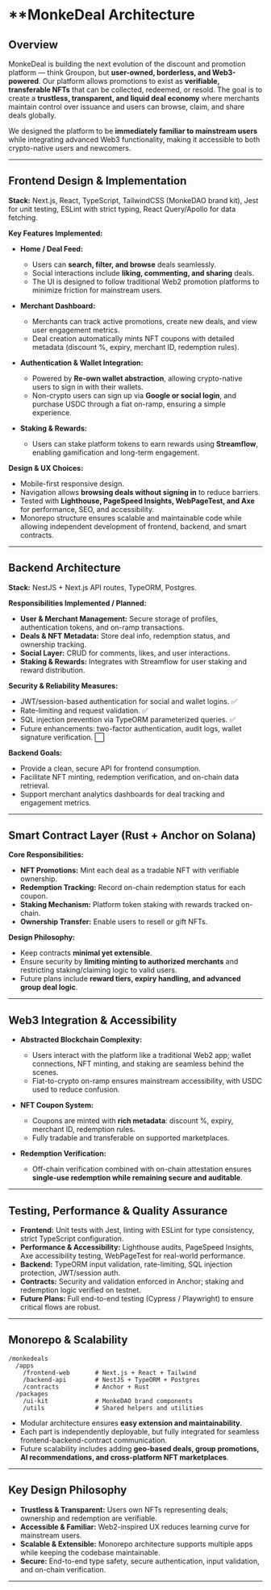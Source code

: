 # \*\*MonkeDeal Architecture

## **Overview**

MonkeDeal is building the next evolution of the discount and promotion platform — think Groupon, but **user-owned, borderless, and Web3-powered**. Our platform allows promotions to exist as **verifiable, transferable NFTs** that can be collected, redeemed, or resold. The goal is to create a **trustless, transparent, and liquid deal economy** where merchants maintain control over issuance and users can browse, claim, and share deals globally.

We designed the platform to be **immediately familiar to mainstream users** while integrating advanced Web3 functionality, making it accessible to both crypto-native users and newcomers.

---

## **Frontend Design & Implementation**

**Stack:** Next.js, React, TypeScript, TailwindCSS (MonkeDAO brand kit), Jest for unit testing, ESLint with strict typing, React Query/Apollo for data fetching.

**Key Features Implemented:**

- **Home / Deal Feed:**
  - Users can **search, filter, and browse** deals seamlessly.
  - Social interactions include **liking, commenting, and sharing** deals.
  - The UI is designed to follow traditional Web2 promotion platforms to minimize friction for mainstream users.

- **Merchant Dashboard:**
  - Merchants can track active promotions, create new deals, and view user engagement metrics.
  - Deal creation automatically mints NFT coupons with detailed metadata (discount %, expiry, merchant ID, redemption rules).

- **Authentication & Wallet Integration:**
  - Powered by **Re-own wallet abstraction**, allowing crypto-native users to sign in with their wallets.
  - Non-crypto users can sign up via **Google or social login**, and purchase USDC through a fiat on-ramp, ensuring a simple experience.

- **Staking & Rewards:**
  - Users can stake platform tokens to earn rewards using **Streamflow**, enabling gamification and long-term engagement.

**Design & UX Choices:**

- Mobile-first responsive design.
- Navigation allows **browsing deals without signing in** to reduce barriers.
- Tested with **Lighthouse, PageSpeed Insights, WebPageTest, and Axe** for performance, SEO, and accessibility.
- Monorepo structure ensures scalable and maintainable code while allowing independent development of frontend, backend, and smart contracts.

---

## **Backend Architecture**

**Stack:** NestJS + Next.js API routes, TypeORM, Postgres.

**Responsibilities Implemented / Planned:**

- **User & Merchant Management:** Secure storage of profiles, authentication tokens, and on-ramp transactions.
- **Deals & NFT Metadata:** Store deal info, redemption status, and ownership tracking.
- **Social Layer:** CRUD for comments, likes, and user interactions.
- **Staking & Rewards:** Integrates with Streamflow for user staking and reward distribution.

**Security & Reliability Measures:**

- JWT/session-based authentication for social and wallet logins. ✅
- Rate-limiting and request validation. ✅
- SQL injection prevention via TypeORM parameterized queries. ✅
- Future enhancements: two-factor authentication, audit logs, wallet signature verification. ⬜

**Backend Goals:**

- Provide a clean, secure API for frontend consumption.
- Facilitate NFT minting, redemption verification, and on-chain data retrieval.
- Support merchant analytics dashboards for deal tracking and engagement metrics.

---

## **Smart Contract Layer (Rust + Anchor on Solana)**

**Core Responsibilities:**

- **NFT Promotions:** Mint each deal as a tradable NFT with verifiable ownership.
- **Redemption Tracking:** Record on-chain redemption status for each coupon.
- **Staking Mechanism:** Platform token staking with rewards tracked on-chain.
- **Ownership Transfer:** Enable users to resell or gift NFTs.

**Design Philosophy:**

- Keep contracts **minimal yet extensible**.
- Ensure security by **limiting minting to authorized merchants** and restricting staking/claiming logic to valid users.
- Future plans include **reward tiers, expiry handling, and advanced group deal logic**.

---

## **Web3 Integration & Accessibility**

- **Abstracted Blockchain Complexity:**
  - Users interact with the platform like a traditional Web2 app; wallet connections, NFT minting, and staking are seamless behind the scenes.
  - Fiat-to-crypto on-ramp ensures mainstream accessibility, with USDC used to reduce confusion.

- **NFT Coupon System:**
  - Coupons are minted with **rich metadata**: discount %, expiry, merchant ID, redemption rules.
  - Fully tradable and transferable on supported marketplaces.

- **Redemption Verification:**
  - Off-chain verification combined with on-chain attestation ensures **single-use redemption while remaining secure and auditable**.

---

## **Testing, Performance & Quality Assurance**

- **Frontend:** Unit tests with Jest, linting with ESLint for type consistency, strict TypeScript configuration.
- **Performance & Accessibility:** Lighthouse audits, PageSpeed Insights, Axe accessibility testing, WebPageTest for real-world performance.
- **Backend:** TypeORM input validation, rate-limiting, SQL injection protection, JWT/session auth.
- **Contracts:** Security and validation enforced in Anchor; staking and redemption logic verified on testnet.
- **Future Plans:** Full end-to-end testing (Cypress / Playwright) to ensure critical flows are robust.

---

## **Monorepo & Scalability**

```
/monkedeals
  /apps
    /frontend-web       # Next.js + React + Tailwind
    /backend-api        # NestJS + TypeORM + Postgres
    /contracts          # Anchor + Rust
  /packages
    /ui-kit             # MonkeDAO brand components
    /utils              # Shared helpers and utilities
```

- Modular architecture ensures **easy extension and maintainability**.
- Each part is independently deployable, but fully integrated for seamless frontend-backend-contract communication.
- Future scalability includes adding **geo-based deals, group promotions, AI recommendations, and cross-platform NFT marketplaces**.

---

## **Key Design Philosophy**

- **Trustless & Transparent:** Users own NFTs representing deals; ownership and redemption are verifiable.
- **Accessible & Familiar:** Web2-inspired UX reduces learning curve for mainstream users.
- **Scalable & Extensible:** Monorepo architecture supports multiple apps while keeping the codebase maintainable.
- **Secure:** End-to-end type safety, secure authentication, input validation, and on-chain verification.

---
